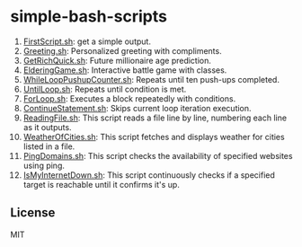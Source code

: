 # simple-bash-scripts

1. [FirstScript.sh](BashScripting/first_script.sh): get a simple output.
2. [Greeting.sh](BashScripting/greeting.sh): Personalized greeting with compliments.
3. [GetRichQuick.sh](BashScripting/get_rich_quick.sh): Future millionaire age prediction.
4. [ElderingGame.sh](BashScripting/eldering_game.sh): Interactive battle game with classes.
5. [WhileLoopPushupCounter.sh](BashScripting/while_loop.sh): Repeats until ten push-ups completed.
6. [UntilLoop.sh](BashScripting/until_loop.sh): Repeats until condition is met.
7. [ForLoop.sh](BashScripting/for_loop.sh): Executes a block repeatedly with conditions.
8. [ContinueStatement.sh](BashScripting/continue_statemehnt.sh): Skips current loop iteration execution.
9. [ReadingFile.sh](BashScripting/readfile.sh): This script reads a file line by line, numbering each line as it outputs.
10. [WeatherOfCities.sh](BashScripting/weather_checking.sh): This script fetches and displays weather for cities listed in a file.
11. [PingDomains.sh](BashScripting/ping_domains.sh): This script checks the availability of specified websites using ping.
12. [IsMyInternetDown.sh](BashScripting/is_my_internet_down.sh): This script continuously checks if a specified target is reachable until it confirms it's up.


## License
   MIT
